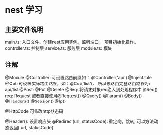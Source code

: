 # nest 学习

## 主要文件说明

main.ts: 入口文件。创建nest应用实例。监听端口， 项目初始化操作。
controller.ts: 控制层
service.ts: 服务层
module.ts: 模块

## 注解

@Module
@Controller: 可设置路由前缀如： @Controller('api')
@Injectable
@Get: 可设置实际路由路径，如：@Get('list')， 所以该路由完整路由路径为: api/list
@Post: 
@Put
@Delete
@Req: 将请求对象req注入到处理程序中 @Req() req: Request 或者直接使用@Request()
@Query() @Param() @Body() @Headers() @Session() @Ip()

@HttpCode 可修改http状态码

@Header(): 设置响应头
@Redirect(url, statusCode): 重定向，跳转, 可以方法动态返回{ url, statusCode}